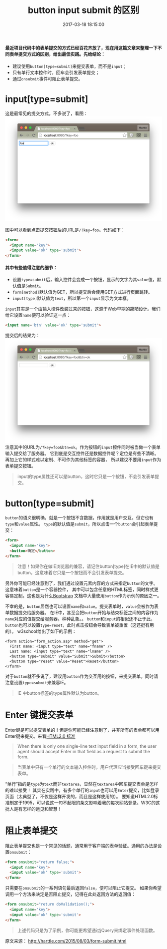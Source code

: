 ﻿---
layout: post
title: button input submit 的区别
categories: [cate1, cate2]
date: 2017-03-18 18:15:00
keywords: JavaScript, HTML, 表单
---


#### 最近项目代码中的表单提交的方式已经百花齐放了，现在用这篇文章来整理一下不同表单提交方式的区别，给出最佳实践。先给结论：
* 建议使用`button[type=submit]`来提交表单，而不是`input`；
* 只有单行文本控件时，回车会引发表单提交；
* 通过`onsubmit`事件可阻止表单提交。

# input[type=submit]

这是最常见的提交方式。不多说了，看图：
![input@2x](/images/post/input@2x.png)

图中可以看到点击提交按钮后的URL是`/?key=foo`。代码如下：
```html
<form>
  <input name='key'>
  <input value='ok' type='submit'>
</form>
```
#### 其中有些值得注意的细节：
* 设置`type=submit`后，输入控件会变成一个按钮，显示的文字为其`value`值，默认值是`Submit`。
* `form[method]`默认值为GET，所以提交后会使用GET方式进行页面跳转。
* `input[type]`默认值为`text`，所以第一个`input`显示为文本框。
 
`input`其实是一个由输入控件改装过来的按钮，这源于Web早期的简陋设计。我们给它设置`name`便可以验证这一点：
```html
<input name='btn' value='ok' type='submit'>
```
提交后的结果为：
![input-with-name@2x](/images/post/input-with-name@2x.png)
注意其中的URL为`/?key=foo&btn=ok`。作为按钮的`input`控件同时被当做一个表单输入提交给了服务器。 它到底是交互控件还是数据控件呢？定位是有些不清晰。再加上它的样式难以定制、不可作为其他标签的容器， 所以建议不要用`input`作为表单提交按钮。
>input的type属性还可以是button，这时它只是一个按钮，不会引发表单提交。

# button[type=submit]
`button`的语义很明确，就是一个按钮不含数据，作用就是用户交互。但它也有`type`和`value`属性。 `type`的默认值是`submit`，所以点击一个`button`会引起表单提交：
```html
<form>
  <input name='key'>
  <button>确定</button>
</form>
```
>注意！如果你在做IE浏览器的兼容，请记住button[type]在IE中的默认值是button，这意味着它只是一个按钮而不会引发表单提交。

另外你可能已经注意到了，我们通过设置元素内容的方式来指定`button`的文字。这意味着`button`是一个容器控件， 其中可以包含任意的HTML标签，同时样式更容易定制。这也是为什么[Bootstrap](http://v3.bootcss.com/) 文档中大量使用`button`作为示例的原因之一。

不幸的是，`button`居然也可以设置`name`和`value`。提交表单时，`value`会被作为表单数据提交给服务器。 在IE中，甚至会把`button`开始与结束标签之间的内容作为`name`对应的值提交给服务器。种种乱象。。 `button`和`input`的相似还不止于此，`button`也可以设置`type=reset`，此时点击按钮会导致表单被重置（这还挺有用的）。 w3school给出了如下的示例：
```htlm
<form action="form_action.asp" method="get">
  First name: <input type="text" name="fname" />
  Last name: <input type="text" name="lname" />
  <button type="submit" value="Submit">Submit</button>
  <button type="reset" value="Reset">Reset</button>
</form>
```
对于`button`就不多说了，建议用`button`作为交互用的按钮，来提交表单。同时请注意设置`type=submit`来兼容IE。
>IE 中button标签的type属性默认为button。

# Enter 键提交表单
Enter键是可以提交表单的！但是你可能已经注意到了，并非所有的表单都可以用Enter键来提交。来看[HTML2.0 标准](http://www.w3.org/MarkUp/html-spec/html-spec_toc.html)
>When there is only one single-line text input field in a form, the user agent should accept Enter in that field as a request to submit the form.

>当表单中只有一个单行的文本输入控件时，用户代理应当接受回车键来提交表单。

“单行”指的是`type`为`text`而非`textarea`，显然在`textarea`中回车提交表单是怎样的难以接受！ 其实在实践中，有多个单行的`input`也可以用`Enter`提交，比如登录页面（太典型了，不仅是这样开发的，而且是这样使用的）。 要知道HTML2.0标准制定于1995，可以说这一句不起眼的条文影响着我的每次网站登录。W3C的这批人是有怎样的远见和智慧！
# 阻止表单提交
阻止表单提交也是一个常见的话题，通常用于客户端的表单验证。通用的办法是设置`onsubmit`：
```html
<form onsubmit="return false;">
  <input name='key'>
  <input value='ok' type='submit'>
</form>
```
只需要在`onsubmit`的一系列语句最后返回`false`，便可以阻止它提交。 如果你希望调用一个方法来决定是否阻止提交，记得在此处返回方法的返回值：
```html
<form onsubmit="return doValidation();">
  <input name='key'>
  <input value='ok' type='submit'>
</form>
```
>上述代码只是为了示例，你可能更希望通过jQuery来绑定事件处理函数。

原文来源： http://harttle.com/2015/08/03/form-submit.html

